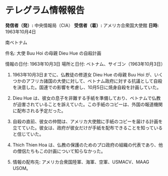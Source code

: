 # テレグラム情報報告

**発信者（発）:** 中央情報局（CIA）
**受信者（着）:** アメリカ合衆国大使館
**日時:** 1963年10月4日

南ベトナム

件名: 大使 Buu Hoi の母親 Dieu Hue の自殺計画

情報の日付: 1963年10月3日
場所と日付: ベトナム、サイゴン（1963年10月3日）

1. 1963年10月3日までに、仏教徒の修道女 Dieu Hue の母親 Buu Hoi が、いくつかのアフリカ諸国の大使に対して、ベトナム政府に対する抗議として自殺を決意した。国連での影響を考慮し、10月5日に焼身自殺を計画していた。

2. Dieu Hue は、彼女の息子を非難する手紙を準備しており、ベトナムで仏教が迫害されていることを訴えていた。この手紙のコピーは、外国の報道機関に配布される予定だった。

3. 自殺の直前、彼女の仲間は、アメリカ大使館に手紙のコピーを届ける計画を立てていた。彼女は、政府が彼女だけが手紙を配布できることを知っていると信じていた。

4. Thich Thien Hoa は、仏教の保護のためのプロ政府の組織の代表であり、他の僧侶たちもこの計画について知らなかった。

5. 情報の配布先: アメリカ合衆国陸軍、海軍、空軍、USMACV、MAAG USOM。
